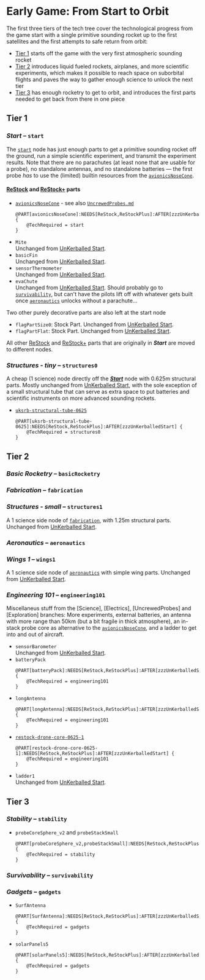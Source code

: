 # Early Game: From Start to Orbit

The first three tiers of the tech tree cover the technological progress from the game start with a single primitive sounding rocket up to the first satellites and the first attempts to safe return from orbit:

* [Tier 1](#tier-1) starts off the game with the very first atmospheric sounding rocket
* [Tier 2](#tier-2) introduces liquid fueled rockets, airplanes, and more scientific experiments, which makes it possible to reach space on suborbital flights and paves the way to gather enough science to unlock the next tier
* [Tier 3](#tier-3) has enough rocketry to get to orbit, and introduces the first parts needed to get back from there in one piece

[UnKerballed Start]: https://forum.kerbalspaceprogram.com/topic/196589-*
[ReStock]: https://forum.kerbalspaceprogram.com/topic/182679-*
[ReStock+]: https://forum.kerbalspaceprogram.com/topic/182679-*

## Tier 1
### <a name="#start"></a> _**Start**_ – `start`
[_**Start**_]: #start
[`start`]: #start

The [`start`] node has just enough parts to get a primitive sounding rocket off the ground, run a simple scientific experiment, and transmit the experiment results. Note that there are no parachutes (at least none that are usable for a probe), no standalone antennas, and no standalone batteries — the first probe _has_ to use the (limited) builtin resources from the [`avionicsNoseCone`](../Parts/avionicsNoseCone).

#### [ReStock] and [ReStock+] parts

* [`avionicsNoseCone`](../Parts/avionicsNoseCone) - see also [`UncrewedProbes.md`](./UncrewedProbes.md)
  ``` { .cfg #EarlyGame file=./Tree/EarlyGame.cfg }
  @PART[avionicsNoseCone]:NEEDS[ReStock,ReStockPlus]:AFTER[zzzUnKerballedStart] {
      @TechRequired = start
  }
  ```
* `Mite`\
   Unchanged from [UnKerballed Start].
* `basicFin` \
   Unchanged from [UnKerballed Start].
* `sensorThermometer`\
   Unchanged from [UnKerballed Start].
* `evaChute` \
   Unchanged from [UnKerballed Start]. Should probably go to [`survivability`], but can't have the pilots lift off with whatever gets built once [`aeronautics`] unlocks without a parachute...

Two other purely decorative parts are also left at the start node
* `flagPartSize0`: Stock Part. Unchanged from [UnKerballed Start].
* `flagPartFlat`: Stock Part. Unchanged from [UnKerballed Start].

All other [ReStock] and [ReStock+] parts that are originally in _**Start**_ are moved to different nodes.

### _**Structures - tiny**_ – `structures0`

A cheap (1 science) node directly off the [_**Start**_] node with 0.625m structural parts. Mostly unchanged from [UnKerballed Start], with the sole exception of a small structural tube that can serve as extra space to put batteries and scientific instruments on more advanced sounding rockets.

* [`uksrb-structural-tube-0625`](../Parts/structural-tube-0625.md)
  ``` { .cfg #EarlyGame file=./Tree/EarlyGame.cfg }
  @PART[uksrb-structural-tube-0625]:NEEDS[ReStock,ReStockPlus]:AFTER[zzzUnKerballedStart] {
      @TechRequired = structures0
  }
  ```

## Tier 2

### <a name="basicRocketry"></a>_**Basic Rocketry**_ – `basicRocketry`
[`basicRocketry`]: #basicRocketry

### <a name="fabrication"></a>_**Fabrication**_ – `fabrication`
[`fabrication`]: #fabrication

### <a name="structures1"></a>_**Structures - small**_ – `structures1`
[`structures1`]: #structures1

A 1 science side node of [`fabrication`], with 1.25m structural parts. Unchanged from [UnKerballed Start].

### <a name="aeronautics"></a>_**Aeronautics**_ – `aeronautics`
[`aeronautics`]: #aeronautics

### <a name="wings1"></a>_**Wings 1**_ – `wings1`
[`wings1`]: #wings1

A 1 science side node of [`aeronautics`] with simple wing parts. Unchanged from [UnKerballed Start].

### <a name="engineering101"></a>_**Engineering 101**_ – `engineering101`
[`engineering101`]: #engineering101

Miscellaneus stuff from the [Science], [Electrics], [UncrewedProbes] and [Exploration] branches: More experiments, external batteries, an antenna with more range than 50km (but a bit fragile in thick atmosphere), an in-stack probe core as alternative to the [`avionicsNoseCone`][`start`], and a ladder to get into and out of aircraft.

* `sensorBarometer`\
   Unchanged from [UnKerballed Start].
* `batteryPack`
  ``` { .cfg #EarlyGame file=./Tree/EarlyGame.cfg }
  @PART[batteryPack]:NEEDS[ReStock,ReStockPlus]:AFTER[zzzUnKerballedStart] {
      @TechRequired = engineering101
  }
  ```
* `longAntenna`
  ``` { .cfg #EarlyGame file=./Tree/EarlyGame.cfg }
  @PART[longAntenna]:NEEDS[ReStock,ReStockPlus]:AFTER[zzzUnKerballedStart] {
      @TechRequired = engineering101
  }
  ```
* [`restock-drone-core-0625-1`](../Parts/restock-drone-core-0625-1.md)
  ``` { .cfg #EarlyGame file=./Tree/EarlyGame.cfg }
  @PART[restock-drone-core-0625-1]:NEEDS[ReStock,ReStockPlus]:AFTER[zzzUnKerballedStart] {
      @TechRequired = engineering101
  }
  ``` 
* `ladder1`\
   Unchanged from [UnKerballed Start].

## Tier 3

### <a name="stability"></a>_**Stability**_ – `stability`
[`stability`]: #stability

* `probeCoreSphere_v2` and `probeStackSmall`
  ``` { .cfg #EarlyGame file=./Tree/EarlyGame.cfg }
  @PART[probeCoreSphere_v2,probeStackSmall]:NEEDS[ReStock,ReStockPlus]:AFTER[zzzUnKerballedStart] {
      @TechRequired = stability
  }
  ```

### <a name="survivability"></a>_**Survivability**_ – `survivability`
[`survivability`]: #survivability

### <a name="gadgets"></a>_**Gadgets**_ – `gadgets`
[`gadgets`]: #gadgets

* `SurfAntenna`
  ``` { .cfg #EarlyGame file=./Tree/EarlyGame.cfg }
  @PART[SurfAntenna]:NEEDS[ReStock,ReStockPlus]:AFTER[zzzUnKerballedStart] {
      @TechRequired = gadgets
  }
  ```
* `solarPanels5`
  ``` { .cfg #EarlyGame file=./Tree/EarlyGame.cfg }
  @PART[solarPanels5]:NEEDS[ReStock,ReStockPlus]:AFTER[zzzUnKerballedStart] {
      @TechRequired = gadgets
  }
  ```

